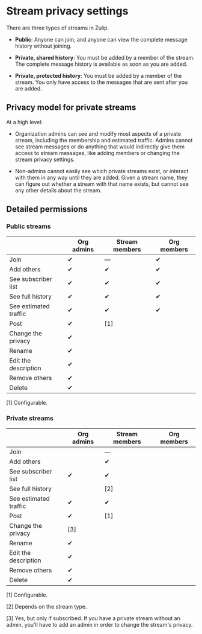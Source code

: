 # Stream privacy settings

There are three types of streams in Zulip.

* **Public**: Anyone can join, and anyone can view the complete message
  history without joining.

* **Private, shared history**: You must be added by a member of the stream. The
  complete message history is available as soon as you are added.

* **Private, protected history**: You must be added by a member of the
  stream. You only have access to the messages that are sent after you are added.

## Privacy model for private streams

At a high level:

* Organization admins can see and modify most aspects of a private stream,
  including the membership and estimated traffic. Admins cannot see stream
  messages or do anything that would indirectly give them access to stream
  messages, like adding members or changing the stream privacy settings.

* Non-admins cannot easily see which private streams exist, or interact with
  them in any way until they are added. Given a stream name, they can figure
  out whether a stream with that name exists, but cannot see any other
  details about the stream.

## Detailed permissions

### Public streams

|                       | Org admins | Stream members | Org members |
|---                    |---         |---             |---          |
| Join                  | &#10004;   | &mdash;        | &#10004;    |
| Add others            | &#10004;   | &#10004;       | &#10004;    |
| See subscriber list   | &#10004;   | &#10004;       | &#10004;    |
| See full history      | &#10004;   | &#10004;       | &#10004;    |
| See estimated traffic | &#10004;   | &#10004;       | &#10004;    |
| Post                  | &#10004;   | [1]            |             |
| Change the privacy    | &#10004;   |                |             |
| Rename                | &#10004;   |                |             |
| Edit the description  | &#10004;   |                |             |
| Remove others         | &#10004;   |                |             |
| Delete                | &#10004;   |                |             |

[1] Configurable.

### Private streams

|                       | Org admins | Stream members | Org members |
|---                    |---         |---             |---          |
| Join                  |            | &mdash;        |             |
| Add others            |            | &#10004;       |             |
| See subscriber list   | &#10004;   | &#10004;       |             |
| See full history      |            | [2]            |             |
| See estimated traffic | &#10004;   | &#10004;       |             |
| Post                  | &#10004;   | [1]            |             |
| Change the privacy    | [3]        |                |             |
| Rename                | &#10004;   |                |             |
| Edit the description  | &#10004;   |                |             |
| Remove others         | &#10004;   |                |             |
| Delete                | &#10004;   |                |             |

[1] Configurable.

[2] Depends on the stream type.

[3] Yes, but only if subscribed. If you have a private stream without an
admin, you'll have to add an admin in order to change the stream's privacy.

